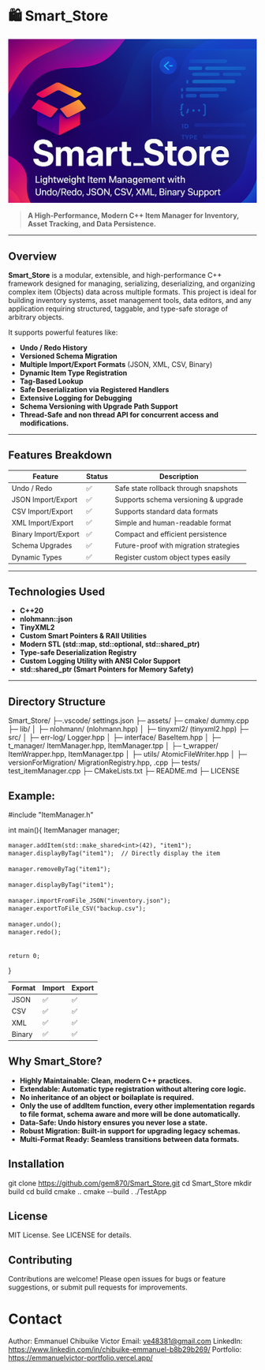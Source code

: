 # 🛍️ Smart_Store

![Smart_Store Banner](assets/smartImage.png)

> **A High-Performance, Modern C++ Item Manager for Inventory, Asset Tracking, and Data Persistence.**

---

##  Overview

**Smart_Store** is a modular, extensible, and high-performance C++ framework designed for managing, serializing, deserializing, and organizing complex item (Objects) data across multiple formats. This project is ideal for building inventory systems, asset management tools, data editors, and any application requiring structured, taggable, and type-safe storage of arbitrary objects.

It supports powerful features like:
-  **Undo / Redo History**
-  **Versioned Schema Migration**
-  **Multiple Import/Export Formats** (JSON, XML, CSV, Binary)
-  **Dynamic Item Type Registration**
-  **Tag-Based Lookup**
-  **Safe Deserialization via Registered Handlers**
-  **Extensive Logging for Debugging**
-  **Schema Versioning with Upgrade Path Support**
-  **Thread-Safe and non thread API for concurrent access and modifications.**

---

##  Features Breakdown
| Feature              | Status | Description                              |
|----------------------|--------|------------------------------------------|
| Undo / Redo          | ✅     | Safe state rollback through snapshots    |
| JSON Import/Export   | ✅     | Supports schema versioning & upgrade     |
| CSV Import/Export    | ✅     | Supports standard data formats           |
| XML Import/Export    | ✅     | Simple and human-readable format         |
| Binary Import/Export | ✅     | Compact and efficient persistence        |
| Schema Upgrades      | ✅     | Future-proof with migration strategies   |
| Dynamic Types        | ✅     | Register custom object types easily      |

---

##  Technologies Used

- **C++20**
- **nlohmann::json**
- **TinyXML2**
- **Custom Smart Pointers & RAII Utilities**
- **Modern STL (std::map, std::optional, std::shared_ptr)**
- **Type-safe Deserialization Registry**
- **Custom Logging Utility with ANSI Color Support**
- **std::shared_ptr (Smart Pointers for Memory Safety)**

---

##  Directory Structure

Smart_Store/
├─.vscode/         settings.json
├─ assets/
├─ cmake/          dummy.cpp
├─ lib/
│  ├─ nlohmann/    (nlohmann.hpp)
│  ├─ tinyxml2/    (tinyxml2.hpp)
├─ src/
│  ├─ err-log/     Logger.hpp
│  ├─ interface/   BaseItem.hpp
│  ├─ t_manager/   ItemManager.hpp, ItemManager.tpp
│  ├─ t_wrapper/   ItemWrapper.hpp, ItemManager.tpp
│  ├─ utils/       AtomicFileWriter.hpp
│  ├─ versionForMigration/ MigrationRegistry.hpp, .cpp
├─ tests/          test_itemManager.cpp
├─ CMakeLists.txt
├─ README.md
├─ LICENSE



## Example:
#include "ItemManager.h"

int main(){
ItemManager manager;

    manager.addItem(std::make_shared<int>(42), "item1");
    manager.displayByTag("item1");  // Directly display the item

    manager.removeByTag("item1");

    manager.displayByTag("item1");

    manager.importFromFile_JSON("inventory.json");
    manager.exportToFile_CSV("backup.csv");

    manager.undo();
    manager.redo();


    return 0;
}



| Format | Import  | Export  |
| ------ | ------- | ------  |
| JSON   | ✅      | ✅     |
| CSV    | ✅      | ✅     |
| XML    | ✅      | ✅     |
| Binary | ✅      | ✅     |


## Why Smart_Store?
- **Highly Maintainable: Clean, modern C++ practices.**
- **Extendable: Automatic type registration without altering core logic.**
- **No inheritance of an object or boilaplate is required.**
- **Only the use of addItem function, every other implementation**
  **regards to file format, schema aware and more will be done automatically.**
- **Data-Safe: Undo history ensures you never lose a state.**
- **Robust Migration: Built-in support for upgrading legacy schemas.**
- **Multi-Format Ready: Seamless transitions between data formats.**


## Installation

git clone https://github.com/gem870/Smart_Store.git
cd Smart_Store
mkdir build
cd build
cmake ..
cmake --build .
./TestApp


## License
MIT License. See LICENSE for details.


## Contributing
Contributions are welcome! Please open issues for bugs or feature suggestions, or submit pull requests for improvements.


# Contact
Author: Emmanuel Chibuike Victor
Email: ve48381@gmail.com
LinkedIn: https://www.linkedin.com/in/chibuike-emmanuel-b8b29b269/
Portfolio: https://emmanuelvictor-portfolio.vercel.app/

